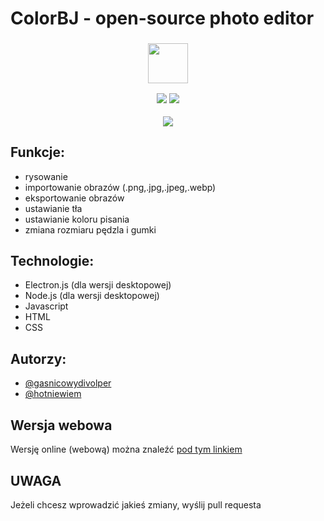 # ColorBJ - open-source photo editor

<h3 align="center">

<p align="center"><img src="https://i.imgur.com/ArW1tes.png" width="64" height="64" align="center"></p>

<p align="center"><a href="https://github.com/OLOMIK/ColorBJ/stargazers"><img src="https://img.shields.io/github/stars/OLOMIK/ColorBJ?colorA=363a4f&colorB=b7bdf8&style=for-the-badge"></a>
<a href="https://github.com/OLOMIK/ColorBJ/contributors"><img src="https://img.shields.io/github/contributors/OLOMIK/ColorBJ?colorA=363a4f&colorB=a6da95&style=for-the-badge"></a>
</p>
</h3>
<p align="center">
  <img src="https://i.imgur.com/AkscYzF.png"></img>
</p>

  


## Funkcje:
- rysowanie
- importowanie obrazów (.png,.jpg,.jpeg,.webp)
- eksportowanie obrazów
- ustawianie tła
- ustawianie koloru pisania
- zmiana rozmiaru pędzla i gumki
## Technologie:
- Electron.js (dla wersji desktopowej)
- Node.js (dla wersji desktopowej)
- Javascript
- HTML
- CSS
## Autorzy:
- [@gasnicowydivolper](https://github.com/OLOMIK)
- [@hotniewiem](https://github.com/hotniewiem)
## Wersja webowa
Wersję online (webową) można znaleźć [pod tym linkiem](https://crystalx.pl/colorbj/)
## UWAGA
Jeżeli chcesz wprowadzić jakieś zmiany, wyślij pull requesta
